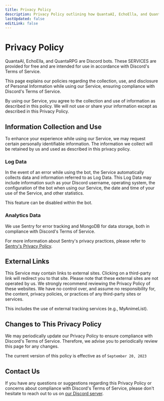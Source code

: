 ```yaml
---
title: Privacy Policy
description: Privacy Policy outlining how QuantaAI, EchoElla, and QuantaRPG collect, use, and protect users' personal information in compliance with Discord's Terms of Service.
lastUpdated: false
editLink: false
---
```


# Privacy Policy

QuantaAI, EchoElla, and QuantaRPG are Discord bots.
These SERVICES are provided for free and are intended for use in accordance with Discord's Terms of Service.

This page explains our policies regarding the collection, use, and disclosure of Personal Information while using our Service, ensuring compliance with Discord's Terms of Service.

By using our Service, you agree to the collection and use of information as described in this policy.
We will not use or share your information except as described in this Privacy Policy.

## Information Collection and Use

To enhance your experience while using our Service, we may request certain personally identifiable information.
The information we collect will be retained by us and used as described in this privacy policy.

### Log Data

In the event of an error while using the bot, the Service automatically collects data and information referred to as Log Data.
This Log Data may include information such as your Discord username, operating system, the configuration of the bot when using our Service, the date and time of your use of the Service, and other statistics.

This feature can be disabled within the bot.

### Analytics Data

We use Sentry for error tracking and MongoDB for data storage, both in compliance with Discord's Terms of Service.

For more information about Sentry's privacy practices, please refer to [Sentry's Privacy Policy](https://sentry.io/privacy/).

## External Links

This Service may contain links to external sites.
Clicking on a third-party link will redirect you to that site.
Please note that these external sites are not operated by us.
We strongly recommend reviewing the Privacy Policy of these websites.
We have no control over, and assume no responsibility for, the content, privacy policies, or practices of any third-party sites or services.

This includes the use of external tracking services (e.g., MyAnimeList).

## Changes to This Privacy Policy

We may periodically update our Privacy Policy to ensure compliance with Discord's Terms of Service.
Therefore, we advise you to periodically review this page for any changes.

The current version of this policy is effective as of ``September 20, 2023``

## Contact Us

If you have any questions or suggestions regarding this Privacy Policy or concerns about compliance with Discord's Terms of Service, please don't hesitate to reach out to us on [our Discord server](https://discord.gg/tachiyomi).




<!-- We need to update this every so often -->